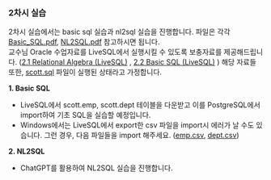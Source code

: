 ### 2차시 실습

2차시 실습에서는 basic sql 실습과 nl2sql 실습을 진행합니다. 파일은 각각 [Basic_SQL.pdf](./Basic_SQL.pdf), [NL2SQL.pdf](./NL2SQL.pdf) 참고하시면 됩니다.
<br/>
교수님 Oracle 수업자료를 LiveSQL에서 실행시킬 수 있도록 보충자료를 제공해드립니다. ([2.1 Relational Algebra (LiveSQL)](<./2/2.1 relational algebra.md>) , [2.2 Basic SQL (LiveSQL)](<./2/2.1 relational algebra.md>) ) 해당 자료들 또한, [scott.sql](../1/scott.sql) 파일이 실행된 상태라고 가정합니다.

**1. Basic SQL**

- LiveSQL에서 scott.emp, scott.dept 테이블을 다운받고 이를 PostgreSQL에서 import하여 기초 SQL을 실습할 예정입니다.
- Windows에서는 LiveSQL에서 export한 csv 파일을 import시 에러가 날 수도 있습니다. 그런 경우, 다음 파일들을 import 해주세요. ([emp.csv](./emp.csv), [dept.csv](./dept.csv))

**2. NL2SQL**

- ChatGPT를 활용하여 NL2SQL 실습을 진행합니다.